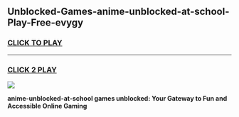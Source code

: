 
## Unblocked-Games-anime-unblocked-at-school-Play-Free-evygy
<h3>
<a href="https://premium76.site?title=anime-unblocked-at-school&ref=12A">CLICK TO PLAY</a></h3>
<hr>

<h3>
<a href="https://premium76.site?title=anime-unblocked-at-school&ref=12A">CLICK 2 PLAY</a>
  
</h3>

<a href="https://premium76.site?title=anime-unblocked-at-school&ref=12A"><img src="https://clearcache.store/games.png"></a>


**anime-unblocked-at-school games unblocked: Your Gateway to Fun and Accessible Online Gaming**
